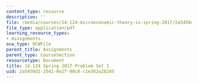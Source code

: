 ```yaml
---
content_type: resource
description: ''
file: /media/courses/14-124-microeconomic-theory-iv-spring-2017/2a5450d125410e2f98c8c1e362a28245_MIT14_124S17_Pset1.pdf
file_type: application/pdf
learning_resource_types:
- Assignments
ocw_type: OCWFile
parent_title: Assignments
parent_type: CourseSection
resourcetype: Document
title: 14.124 Spring 2017 Problem Set 1
uid: 2a5450d1-2541-0e2f-98c8-c1e362a28245
---
```

